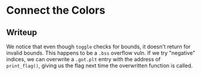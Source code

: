 # Connect the Colors

## Writeup
We notice that even though `toggle` checks for bounds, it doesn't return for
invalid bounds. This happens to be a `.bss` overflow vuln. If we try "negative"
indices, we can overwrite a `.got.plt` entry with the address of `print_flag()`,
giving us the flag next time the overwritten function is called.
